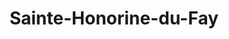 ---
title: Sainte-Honorine-du-Fay
url: /sainte-honorine-du-fay/
latitude: 49.076
longitude: -0.495
---